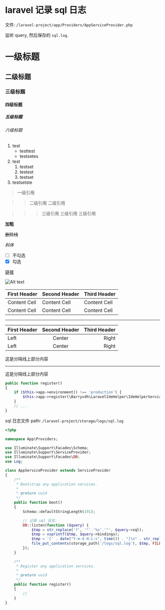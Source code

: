 # laravel 记录 sql 日志



文件: `/laravel-project/app/Providers/AppServiceProvider.php`


监听 query, 然后保存的 `sql.log`.

# 一级标题
## 二级标题
### 三级标题
#### 四级标题
##### 五级标题
###### 六级标题

1. test
    * testtest
    * testsetes
2. test
    1. testset
    2. testest
    3. testset
3. testsetste

> 一级引用


>> 二级引用
>> 二级引用


>>> 三级引用
>>> 三级引用
>>> 三级引用

**加粗**

~~删除线~~

*斜体*


- [ ] 不勾选
- [x] 勾选

[链接](http://coding.net)

![Alt text](/path/to/img.jpg)


First Header | Second Header | Third Header
------------ | ------------- | ------------
Content Cell | Content Cell  | Content Cell
Content Cell | Content Cell  | Content Cell


---


First Header | Second Header | Third Header
:----------- | :-----------: | -----------:
Left         | Center        | Right
Left         | Center        | Right


这是分隔线上部分内容

---

这是分隔线上部分内容


```php
public function register()
{
    if ($this->app->environment() !== 'production') {
        $this->app->register(\Barryvdh\LaravelIdeHelper\IdeHelperServiceProvider::class);
    }
    // ...
}
```


sql 日志文件 path: `/laravel-project/storage/logs/sql.log`

```php
<?php

namespace App\Providers;

use Illuminate\Support\Facades\Schema;
use Illuminate\Support\ServiceProvider;
use Illuminate\Support\Facades\DB;
use Log;

class AppServiceProvider extends ServiceProvider
{
    /**
     * Bootstrap any application services.
     *
     * @return void
     */
    public function boot()
    {
        Schema::defaultStringLength(191);

        // 记录 sql 日志.
        DB::listen(function ($query) {
            $tmp = str_replace('?', '"'.'%s'.'"', $query->sql);
            $tmp = vsprintf($tmp, $query->bindings);
            $tmp = '[' . date("Y-m-d H:i:s", time()) . "]\n" . str_replace("\\", "", $tmp) . "\n";
            file_put_contents(storage_path('/logs/sql.log'), $tmp, FILE_APPEND);
        });
    }

    /**
     * Register any application services.
     *
     * @return void
     */
    public function register()
    {
        //
    }
}

```

